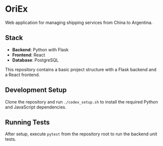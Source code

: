 # OriEx

Web application for managing shipping services from China to Argentina.

## Stack
- **Backend**: Python with Flask
- **Frontend**: React
- **Database**: PostgreSQL

This repository contains a basic project structure with a Flask backend and a React frontend.

## Development Setup
Clone the repository and run `./codex_setup.sh` to install the required Python and JavaScript dependencies.

## Running Tests
After setup, execute `pytest` from the repository root to run the backend unit tests.

